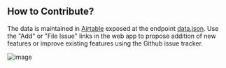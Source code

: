## How to Contribute?

The data is maintained in [Airtable](https://airtable.com/shribstjEIVm2gw3o/tblVZ0IZTaIpMHbAU/viwivqMmv1n2q7DxL) exposed at the endpoint [data.json](https://www.canidev.tools/api/data.json). Use the "Add" or "File Issue" links in the web app to propose addition of new features or improve existing features using the Github issue tracker.

![image](https://user-images.githubusercontent.com/38640616/151989996-9618c401-edb0-4ce8-9206-0e54a7bf2cce.png)
